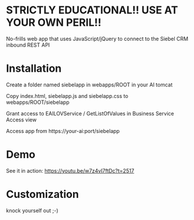 # STRICTLY EDUCATIONAL!! USE AT YOUR OWN PERIL!!
No-frills web app that uses JavaScript/jQuery to connect to the Siebel CRM inbound REST API

# Installation

Create a folder named siebelapp in webapps/ROOT in your AI tomcat

Copy index.html, siebelapp.js and siebelapp.css to webapps/ROOT/siebelapp

Grant access to EAILOVService / GetListOfValues in Business Service Access view

Access app from https://your-ai:port/siebelapp

# Demo

See it in action: https://youtu.be/w7z4vI7ftDc?t=2517

# Customization

knock yourself out ;-)

